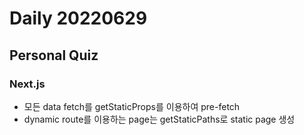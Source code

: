 Daily 20220629
===

## Personal Quiz
### Next.js
- 모든 data fetch를 getStaticProps를 이용하여 pre-fetch
- dynamic route를 이용하는 page는 getStaticPaths로 static page 생성